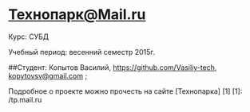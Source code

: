 Технопарк@Mail.ru
============
Курс: СУБД

Учебный период: весенний семестр 2015г.

##Студент:
Копытов Василий, https://github.com/Vasiliy-tech, kopytovsv@gmail.com ;

Подробное о проекте можно прочесть на сайте [Технопарка] [1]
[1]: /tp.mail.ru
